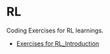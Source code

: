 # RL
Coding Exercises for RL learnings.

* [Exercises for RL_Introduction](RLIntroductions/README.md)

